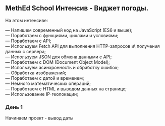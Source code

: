 ## MethEd School Интенсив - Виджет погоды.

На этом интенсиве:

— Напишем современный код на JavaScript (ES6 и выше);\
— Поработаем с функциями, циклами и условиями;\
— Поработаем с API;\
— Используем Fetch API для выполнения HTTP-запросов и\ получения данных с сервера;\
— Используем JSON для обмена данными с API;\
— Поработаем с DOM (Document Object Model);\
— Используем асинхронность и обработку ошибок;\
— Обработка изображений;\
— Поработаем с датой и временем;\
— Немного математических операций;\
— Поработаем с HTML и выводом данных на странице;\
— Использование IP-геолокации;

### День 1
Начинаем проект - вывод даты